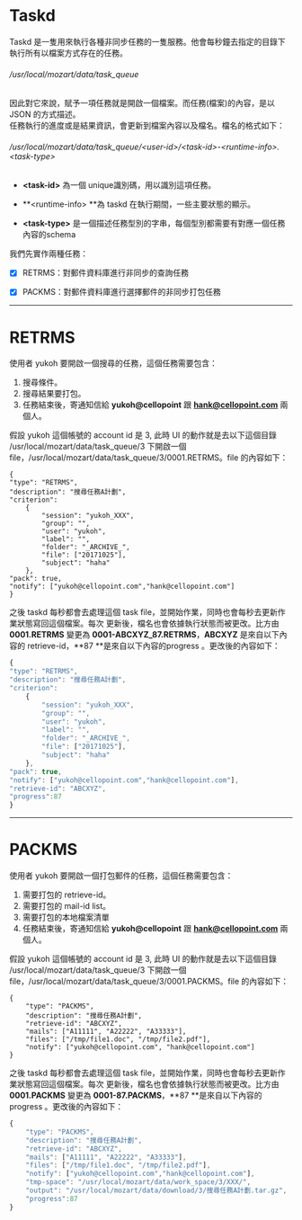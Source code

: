 # Taskd

Taskd 是一隻用來執行各種非同步任務的一隻服務。他會每秒鐘去指定的目錄下執行所有以檔案方式存在的任務。

###### /usr/local/mozart/data/task\_queue

因此對它來說，賦予一項任務就是開啟一個檔案。而任務\(檔案\)的內容，是以 JSON 的方式描述。  
任務執行的進度或是結果資訊，會更新到檔案內容以及檔名。檔名的格式如下：

###### /usr/local/mozart/data/task\_queue/&lt;user-id&gt;/&lt;task-id&gt;-&lt;runtime-info&gt;.&lt;task-type&gt;

* **&lt;task-id&gt;** 為一個 unique識別碼，用以識別這項任務。

* **&lt;runtime-info&gt; **為 taskd 在執行期間，一些主要狀態的顯示。

* **&lt;task-type&gt;** 是一個描述任務型別的字串，每個型別都需要有對應一個任務內容的schema

我們先實作兩種任務：

* [x] RETRMS：對郵件資料庫進行非同步的查詢任務

* [x] PACKMS：對郵件資料庫進行選擇郵件的非同步打包任務

---

# RETRMS

使用者 yukoh 要開啟一個搜尋的任務，這個任務需要包含：

1. 搜尋條件。
2. 搜尋結果要打包。
3. 任務結束後，寄通知信給 **yukoh@cellopoint** 跟 **hank@cellopoint.com** 兩個人。

假設 yukoh 這個帳號的 account id 是 3, 此時 UI 的動作就是去以下這個目錄 /usr/local/mozart/data/task\_queue/3 下開啟一個 file，/usr/local/mozart/data/task\_queue/3/0001.RETRMS。file 的內容如下：

```
{
"type": "RETRMS",
"description": "搜尋任務A計劃",
"criterion":
    {
        "session": "yukoh_XXX",
        "group": "",
        "user": "yukoh",
        "label": "",  
        "folder": "_ARCHIVE_",
        "file": ["20171025"],
        "subject": "haha"
    },
"pack": true,
"notify": ["yukoh@cellopoint.com","hank@cellopoint.com"]
}
```

之後 taskd 每秒都會去處理這個 task file，並開始作業，同時也會每秒去更新作業狀態寫回這個檔案。每次更新後，檔名也會依據執行狀態而被更改。比方由 **0001.RETRMS** 變更為 **0001-ABCXYZ\_87.RETRMS**，**ABCXYZ** 是來自以下內容的 retrieve-id，**87 **是來自以下內容的progress。更改後的內容如下：

```js
{
"type": "RETRMS",
"description": "搜尋任務A計劃",
"criterion":
    {
        "session": "yukoh_XXX",
        "group": "",
        "user": "yukoh",
        "label": "",  
        "folder": "_ARCHIVE_",
        "file": ["20171025"],
        "subject": "haha"
    },
"pack": true,
"notify": ["yukoh@cellopoint.com","hank@cellopoint.com"],
"retrieve-id": "ABCXYZ",
"progress":87
}
```

---

# PACKMS

使用者 yukoh 要開啟一個打包郵件的任務，這個任務需要包含：

1. 需要打包的 retrieve-id。
2. 需要打包的 mail-id list。
3. 需要打包的本地檔案清單
4. 任務結束後，寄通知信給 **yukoh@cellopoint** 跟 **hank@cellopoint.com** 兩個人。

假設 yukoh 這個帳號的 account id 是 3, 此時 UI 的動作就是去以下這個目錄 /usr/local/mozart/data/task\_queue/3 下開啟一個 file，/usr/local/mozart/data/task\_queue/3/0001.PACKMS。file 的內容如下：

```
{
    "type": "PACKMS",
    "description": "搜尋任務A計劃",
    "retrieve-id": "ABCXYZ",
    "mails": ["A11111", "A22222", "A33333"],
    "files": ["/tmp/file1.doc", "/tmp/file2.pdf"],
    "notify": ["yukoh@cellopoint.com", "hank@cellopoint.com"]
}
```

之後 taskd 每秒都會去處理這個 task file，並開始作業，同時也會每秒去更新作業狀態寫回這個檔案。每次更新後，檔名也會依據執行狀態而被更改。比方由 **0001.PACKMS** 變更為 **0001-87.PACKMS**，**87 **是來自以下內容的 progress。更改後的內容如下：

```js
{
    "type": "PACKMS",
    "description": "搜尋任務A計劃",
    "retrieve-id": "ABCXYZ",
    "mails": ["A11111", "A22222", "A33333"],
    "files": ["/tmp/file1.doc", "/tmp/file2.pdf"],
    "notify": ["yukoh@cellopoint.com","hank@cellopoint.com"],
    "tmp-space": "/usr/local/mozart/data/work_space/3/XXX/",
    "output": "/usr/local/mozart/data/download/3/搜尋任務A計劃.tar.gz",
    "progress":87
}
```



